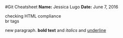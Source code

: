 #Git Cheatsheet
**Name:** Jessica Lugo
**Date:** June 7, 2016


<p>checking HTML compliance
<br>br tags
<p>new paragraph. <b>bold text</b> and <i>italics</i> and <u>underline</u>

